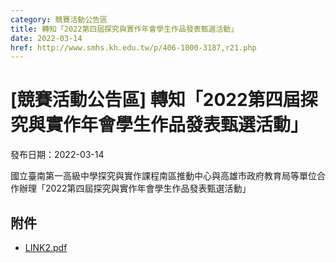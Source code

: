 ```yaml
---
category: 競賽活動公告區
title: 轉知「2022第四屆探究與實作年會學生作品發表甄選活動」
date: 2022-03-14
href: http://www.smhs.kh.edu.tw/p/406-1000-3187,r21.php
---
```


# [競賽活動公告區] 轉知「2022第四屆探究與實作年會學生作品發表甄選活動」

發布日期：2022-03-14

國立臺南第一高級中學探究與實作課程南區推動中心與高雄市政府教育局等單位合作辦理「2022第四屆探究與實作年會學生作品發表甄選活動」

## 附件

- [LINK2.pdf](https://www.smhs.kh.edu.tw/var/file/0/1000/attach/83/pta_2958_2371555_46521.pdf)

